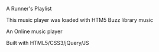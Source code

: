 A Runner's Playlist

This music player was loaded with HTM5 Buzz library music

An Online music player

Built with HTML5/CSS3/jQuery/JS